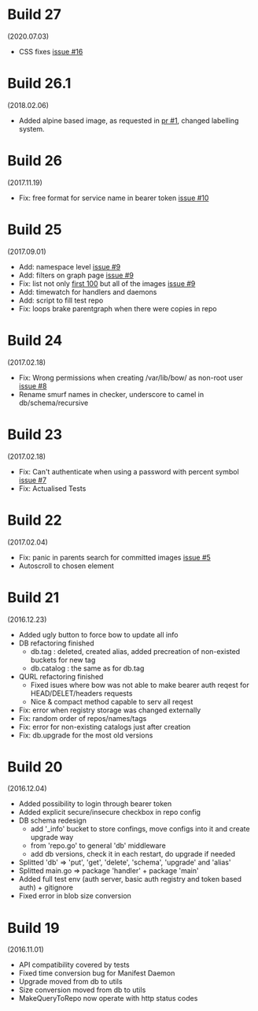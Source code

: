 Build 27
==
(2020.07.03)
- CSS fixes [issue #16](https://github.com/Evedel/bow/issues/16)

Build 26.1
==
(2018.02.06)
- Added alpine based image, as requested in [pr #1](https://github.com/Evedel/bow/pull/12), changed labelling system.

Build 26
==
(2017.11.19)
- Fix: free format for service name in bearer token [issue #10](https://github.com/Evedel/bow/issues/10)

Build 25
==
(2017.09.01)
- Add: namespace level [issue #9](https://github.com/Evedel/bow/issues/9)
- Add: filters on graph page [issue #9](https://github.com/Evedel/bow/issues/9)
- Fix: list not only [first 100](https://github.com/docker/distribution/blob/b6e0cfbdaa1ddc3a17c95142c7bf6e42c5567370/registry/handlers/catalog.go#L16) but all of the images [issue #9](https://github.com/Evedel/bow/issues/9)
- Add: timewatch for handlers and daemons
- Add: script to fill test repo
- Fix: loops brake parentgraph when there were copies in repo

Build 24
==
(2017.02.18)
- Fix: Wrong permissions when creating /var/lib/bow/ as non-root user [issue #8](https://github.com/Evedel/bow/issues/8)
- Rename smurf names in checker, underscore to camel in db/schema/recursive

Build 23
==
(2017.02.18)
- Fix: Can't authenticate when using a password with percent symbol [issue #7](https://github.com/Evedel/bow/issues/7)
- Fix: Actualised Tests

Build 22
==
(2017.02.04)
- Fix: panic in parents search for committed images [issue #5](https://github.com/Evedel/bow/issues/5)
- Autoscroll to chosen element

Build 21
==
(2016.12.23)
- Added ugly button to force bow to update all info
- DB refactoring finished
  - db.tag : deleted, created alias, added precreation of non-existed buckets for new tag
  - db.catalog : the same as for db.tag
- QURL refactoring finished
  - Fixed isues where bow was not able to make bearer auth reqest for HEAD/DELET/headers requests
  - Nice & compact method capable to serv all reqest
- Fix: error when registry storage was changed externally
- Fix: random order of repos/names/tags
- Fix: error for non-existing catalogs just after creation
- Fix: db.upgrade for the most old versions

Build 20
==
(2016.12.04)
- Added possibility to login through bearer token
- Added explicit secure/insecure checkbox in repo config
- DB schema redesign
  - add '_info' bucket to store confings, move configs into it and create upgrade way
  - from 'repo.go' to general 'db' middleware
  - add db versions, check it in each restart, do upgrade if needed
- Splitted 'db' => 'put', 'get', 'delete', 'schema', 'upgrade' and 'alias'
- Splitted main.go => package 'handler' + package 'main'
- Added full test env (auth server, basic auth registry and token based auth) + gitignore
- Fixed error in blob size conversion

Build 19
==
(2016.11.01)  
- API compatibility covered by tests  
- Fixed time conversion bug for Manifest Daemon
- Upgrade moved from db to utils
- Size conversion moved from db to utils
- MakeQueryToRepo now operate with http status codes
